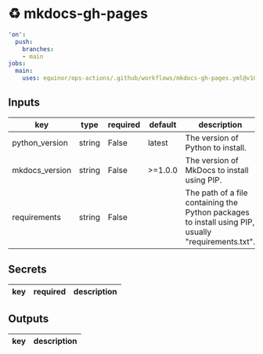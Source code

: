 # ♻ mkdocs-gh-pages

```yaml
'on':
  push:
    branches:
    - main
jobs:
  main:
    uses: equinor/ops-actions/.github/workflows/mkdocs-gh-pages.yml@v10.0.0

```

## Inputs

key | type | required | default | description
--- | --- | --- | --- | ---
python_version | string | False | latest | The version of Python to install.
mkdocs_version | string | False | >=1.0.0 | The version of MkDocs to install using PIP.
requirements | string | False |  | The path of a file containing the Python packages to install using PIP, usually "requirements.txt".

## Secrets

key | required | description
--- | --- | ---

## Outputs

key | description
--- | ---
